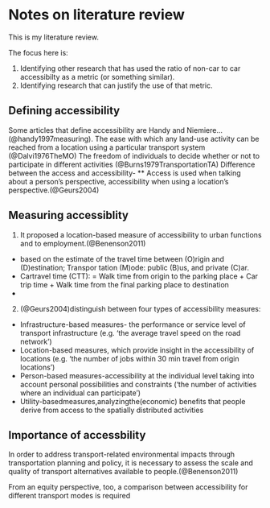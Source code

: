 # Notes on literature review

This is my literature review.

The focus here is:

1. Identifying other research that has used the ratio of non-car to car accessibilty as a metric (or something similar).
2. Identifying research that can justify the use of that metric.

## Defining accessibility

Some articles that define accessibility are Handy and Niemiere...(@handy1997measuring). 
The ease with which any land-use activity can be reached from a location using a particular transport system (@Dalvi1976TheMO)
The freedom of individuals to  decide whether or not to participate in different activities (@Burns1979TransportationTA)
Difference between the access and accessibility- 
** Access is used when talking about a person’s perspective, accessibility when using a location’s perspective.(@Geurs2004)



## Measuring accessiblity

1. It proposed a location-based measure of accessibility to urban functions and to employment.(@Benenson2011)
* based on the estimate of the  travel time between (O)rigin and (D)estination; Transpor tation (M)ode: public (B)us, and private (C)ar.
*  Cartravel time (CTT):  = Walk time from origin to the parking place  + Car trip time + Walk time from the final parking place to destination
*
2. (@Geurs2004)distinguish between four types of accessibility  measures:
* Infrastructure-based measures- the performance or service level of transport infrastructure (e.g. ‘the average travel speed on the road network’)
* Location-based measures, which provide insight in the accessibility of locations  (e.g. ‘the number of jobs within 30 min travel from origin locations’)
* Person-based measures-accessibility at the individual level taking into account personal possibilities and constraints (‘the number of activities where an individual can participate’)
* Utility-basedmeasures,analyzingthe(economic) benefits that people derive from access to the spatially distributed activities


##


## Importance of accessbility
In order to address transport-related environmental impacts through transportation planning and policy, it is necessary to assess the scale and quality of transport alternatives available to people.(@Benenson2011)

From an equity perspective, too, a comparison between accessibility for different transport modes is required
